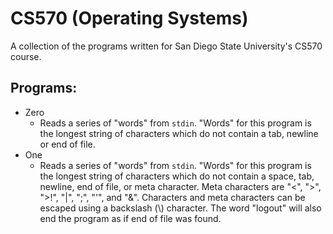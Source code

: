# CS570 (Operating Systems)

A collection of the programs written for San Diego State University's CS570
course.

## Programs:

* Zero
  - Reads a series of "words" from `stdin`. "Words" for this program is the
  longest string of characters which do not contain a tab, newline or end of
  file.
* One
  - Reads a series of "words" from `stdin`. "Words" for this program is the
  longest string of characters which do not contain a space, tab, newline, end
  of file, or meta character. Meta characters are "&lt;", "&gt;", "&gt;!",
  "|", ";", "'", and "&". Characters and meta characters can be escaped using a
  backslash (\\) character. The word "logout" will also end the program as if
  end of file was found.
